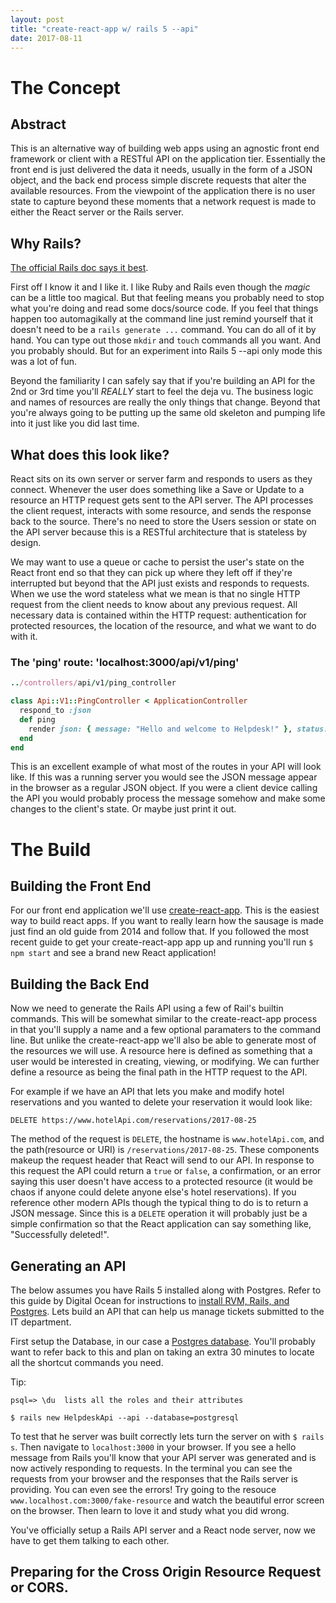 ```yaml
---
layout: post
title: "create-react-app w/ rails 5 --api"
date: 2017-08-11
---
```

# The Concept #
## Abstract ##
This is an alternative way of building web apps using an agnostic front end framework or client with a RESTful API on the application tier.  Essentially the front end is just delivered the data it needs, usually in the form of a JSON object, and the back end process simple discrete requests that alter the available resources.  From the viewpoint of the application there is no user state to capture beyond these moments that a network request is made to either the React server or the Rails server.

## Why Rails? ##
[The official Rails doc says it best](http://edgeguides.rubyonrails.org/api_app.html).

First off I know it and I like it.  I like Ruby and Rails even though the *magic* can be a little too magical.  But that feeling means you probably need to stop what you're doing and read some docs/source code.  If you feel that things happen too automagikally at the command line just remind yourself that it doesn't need to be a `rails generate ...` command.  You can do all of it by hand.  You can type out those `mkdir` and `touch` commands all you want.  And you probably should.  But for an experiment into Rails 5 --api only mode this was a lot of fun.

Beyond the familiarity I can safely say that if you're building an API for the 2nd or 3rd time you'll *REALLY* start to feel the deja vu.  The business logic and names of resources are really the only things that change.  Beyond that you're always going to be putting up the same old skeleton and pumping life into it just like you did last time.


## What does this look like? ##
React sits on its own server or server farm and responds to users as they connect.  Whenever the user does something like a Save or Update to a resource an HTTP request gets sent to the API server.  The API processes the client request, interacts with some resource, and sends the response back to the source.  There's no need to store the Users session or state on the API server because this is a RESTful architecture that is stateless by design.

We may want to use a queue or cache to persist the user's state on the React front end so that they can pick up where they left off if they're interrupted but beyond that the API just exists and responds to requests.  When we use the word stateless what we mean is that no single HTTP request from the client needs to know about any previous request.  All necessary data is contained within the HTTP request: authentication for protected resources, the location of the resource, and what we want to do with it.

### The 'ping' route: 'localhost:3000/api/v1/ping' ###

```ruby
../controllers/api/v1/ping_controller

class Api::V1::PingController < ApplicationController
  respond_to :json
  def ping
    render json: { message: "Hello and welcome to Helpdesk!" }, status: :ok 
  end
end
```

This is an excellent example of what most of the routes in your API will look like.  If this was a running server you would see the JSON message appear in the browser as a regular JSON object.  If you were a client device calling the API you would probably process the message somehow and make some changes to the client's state.  Or maybe just print it out.

# The Build #

## Building the Front End ##
For our front end application we'll use [create-react-app](https://github.com/facebookincubator/create-react-app). This is the easiest way to build react apps.  If you want to really learn how the sausage is made just find an old guide from 2014 and follow that.  If you followed the most recent guide to get your create-react-app app up and running you'll run `$ npm start` and see a brand new React application!

## Building the Back End ##
Now we need to generate the Rails API using a few of Rail's builtin commands.  This will be somewhat similar to the create-react-app process in that you'll supply a name and a few optional paramaters to the command line.  But unlike the create-react-app we'll also be able to generate most of the resources we will use.  A resource here is defined as something that a user would be interested in creating, viewing, or modifying.  We can further define a resource as being the final path in the HTTP request to the API.  

For example if we have an API that lets you make and modify hotel reservations and you wanted to delete your reservation it would look like: 

```
DELETE https://www.hotelApi.com/reservations/2017-08-25
```  

The method of the request is `DELETE`, the hostname is `www.hotelApi.com`, and the path(resource or URI) is `/reservations/2017-08-25`.  These components makeup the request header that React will send to our API.  In response to this request the API could return a `true` or `false`, a confirmation, or an error saying this user doesn't have access to a protected resource (it would be chaos if anyone could delete anyone else's hotel reservations).  If you reference other modern APIs though the typical thing to do is to return a JSON message.  Since this is a `DELETE` operation  it will probably just be a simple confirmation so that the React application can say something like, "Successfully deleted!".

## Generating an API ##
The below assumes you have Rails 5 installed along with Postgres.  Refer to this guide by Digital Ocean for instructions to [install RVM, Rails, and Postgres](https://www.digitalocean.com/community/tutorials/how-to-setup-ruby-on-rails-with-postgres).  Lets build an API that can help us manage tickets submitted to the IT department.

First setup the Database, in our case a [Postgres database](https://wiki.postgresql.org/wiki/Detailed_installation_guides).  You'll probably want to refer back to this and plan on taking an extra 30 minutes to locate all the shortcut commands you need.

Tip:

`
psql=> \du  lists all the roles and their attributes
`

```
$ rails new HelpdeskApi --api --database=postgresql
```

To test that he server was built correctly lets turn the server on with `$ rails s`.  Then navigate to `localhost:3000` in your browser.  If you see a hello message from Rails you'll know that your API server was generated and is now actively responding to requests.  In the terminal you can see the requests from your browser and the responses that the Rails server is providing.  You can even see the errors!  Try going to the resouce `www.localhost.com:3000/fake-resource` and watch the beautiful error screen on the browser. Then learn to love it and study what you did wrong.

You've officially setup a Rails API server and a React node server, now we have to get them talking to each other.

## Preparing for the Cross Origin Resource Request or CORS. ##

